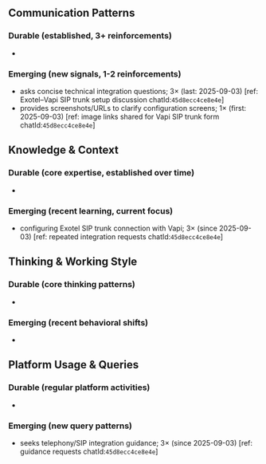 ## Communication Patterns
### Durable (established, 3+ reinforcements)
-

### Emerging (new signals, 1-2 reinforcements)
- asks concise technical integration questions; 3× (last: 2025-09-03) [ref: Exotel–Vapi SIP trunk setup discussion chatId:`45d8ecc4ce8e4e`]
- provides screenshots/URLs to clarify configuration screens; 1× (first: 2025-09-03) [ref: image links shared for Vapi SIP trunk form chatId:`45d8ecc4ce8e4e`]

## Knowledge & Context
### Durable (core expertise, established over time)
-

### Emerging (recent learning, current focus)
- configuring Exotel SIP trunk connection with Vapi; 3× (since 2025-09-03) [ref: repeated integration requests chatId:`45d8ecc4ce8e4e`]

## Thinking & Working Style
### Durable (core thinking patterns)
-

### Emerging (recent behavioral shifts)
-

## Platform Usage & Queries
### Durable (regular platform activities)
-

### Emerging (new query patterns)
- seeks telephony/SIP integration guidance; 3× (since 2025-09-03) [ref: guidance requests chatId:`45d8ecc4ce8e4e`]